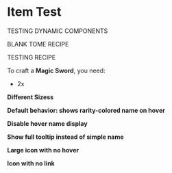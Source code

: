 <script>
  import CustomItem from '$lib/components/CustomItem.svelte';
  import ItemRecipe from '$lib/components/ItemRecipe.svelte';
  import CustomRecipe from '$lib/components/CustomRecipe.svelte';

  // Example recipes
  const customSwordRecipe = {
    recipe: [
      null, { type: 'custom', name: 'iridium_ingot' }, null,
      null, { type: 'custom', name: 'iridium_ingot' }, null,
      null, { type: 'minecraft', name: 'stick' }, null
    ],
    result: { type: 'minecraft', name: 'netherite_sword' },
    type: '3x3'
  };
  
  const blankTomeRecipe = {
    recipe: [
      null, { type: 'minecraft', name: 'prismarine_crystals' }, null,
      { type: 'minecraft', name: 'amethyst_shard' }, { type: 'minecraft', name: 'book' }, { type: 'minecraft', name: 'amethyst_shard' },
      null, { type: 'minecraft', name: 'prismarine_crystals' }, null
    ],
    result: { type: 'custom', name: 'blank_tome' },
    type: '3x3'
  };

</script>

# Item Test
TESTING DYNAMIC COMPONENTS

BLANK TOME  RECIPE 

<CustomRecipe name="blank_tome" />

TESTING RECIPE

<ItemRecipe 
  recipe={customSwordRecipe.recipe}
  result={customSwordRecipe.result}
  title={customSwordRecipe.title}
  type={customSwordRecipe.type}
  showTooltips={true}
  size="medium"
/>

To craft a **Magic Sword**, you need:

- 2x <CustomItem name="anodized_titanium_ingot" />

**Different Sizess**

<CustomItem name="tome_of_extraction" size="large" />
<CustomItem name="soul_quartz" size="tiny" />
<CustomItem name="berry_tart" size="xxlarge" />
<CustomItem name="tome_of_extraction" size="xxlarge" />

**Default behavior: shows rarity-colored name on hover**

<CustomItem name="anodized_titanium_ingot" />

**Disable hover name display**

<CustomItem name="anodized_titanium_ingot" onHoverShow={false} />

**Show full tooltip instead of simple name**

<CustomItem name="berry_tart" showTooltip={true} size="xxlarge" showComponents={true} />

**Large icon with no hover**

<CustomItem name="anodized_titanium_ingot" size="xxlarge" onHoverShow={false} />

**Icon with no link**

<CustomItem name="anodized_titanium_ingot" size="large" linkToPage={false} />